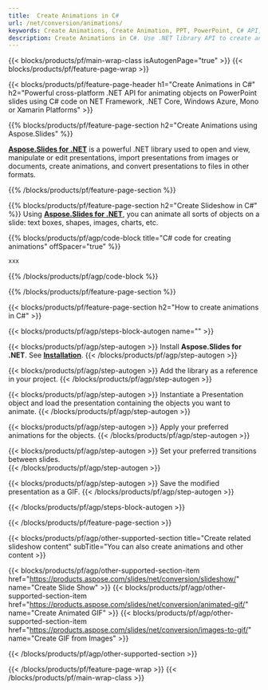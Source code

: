 ```yaml
---
title:  Create Animations in C#
url: /net/conversion/animations/
keywords: Create Animations, Create Animation, PPT, PowerPoint, C# API, .NET Library
description: Create Animations in C#. Use .NET library API to create animations of objects
---
```


{{< blocks/products/pf/main-wrap-class isAutogenPage="true" >}}
{{< blocks/products/pf/feature-page-wrap >}}

{{< blocks/products/pf/feature-page-header h1="Create Animations in C#" h2="Powerful cross-platform .NET API for animating objects on PowerPoint slides using C# code on NET Framework, .NET Core, Windows Azure, Mono or Xamarin Platforms" >}}

{{% blocks/products/pf/feature-page-section h2="Create Animations using Aspose.Slides" %}}

[**Aspose.Slides for .NET**](https://products.aspose.com/slides/net/) is a powerful .NET library used to open and view, manipulate or edit presentations, import presentations from images or documents, create animations, and convert presentations to files in other formats.

{{% /blocks/products/pf/feature-page-section %}}



{{% blocks/products/pf/feature-page-section  h2="Create Slideshow in C#" %}}
Using [**Aspose.Slides for .NET**](https://products.aspose.com/slides/net/), you can animate all sorts of objects on a slide: text boxes, shapes, images, charts, etc.

{{% blocks/products/pf/agp/code-block title="C# code for creating animations" offSpacer="true" %}}
```cs
xxx
```
{{% /blocks/products/pf/agp/code-block %}}

{{% /blocks/products/pf/feature-page-section %}}




{{< blocks/products/pf/feature-page-section  h2="How to create animations in C#" >}}


{{< blocks/products/pf/agp/steps-block-autogen name="" >}}


{{< blocks/products/pf/agp/step-autogen >}}
Install **Aspose.Slides for .NET**. See [**Installation**](https://docs.aspose.com/slides/net/installation/).
{{< /blocks/products/pf/agp/step-autogen >}}

{{< blocks/products/pf/agp/step-autogen >}}
Add the library as a reference in your project.
{{< /blocks/products/pf/agp/step-autogen >}}

{{< blocks/products/pf/agp/step-autogen >}}
Instantiate a Presentation object and load the presentation containing the objects you want to animate. 
{{< /blocks/products/pf/agp/step-autogen >}}

{{< blocks/products/pf/agp/step-autogen >}}
Apply your preferred animations for the objects. 
{{< /blocks/products/pf/agp/step-autogen >}}

{{< blocks/products/pf/agp/step-autogen >}}
Set your preferred transitions between slides.  
{{< /blocks/products/pf/agp/step-autogen >}}

{{< blocks/products/pf/agp/step-autogen >}}
Save the modified presentation as a GIF. 
{{< /blocks/products/pf/agp/step-autogen >}}





{{< /blocks/products/pf/agp/steps-block-autogen >}}


{{< /blocks/products/pf/feature-page-section >}}





{{< blocks/products/pf/agp/other-supported-section title="Create related slideshow content" subTitle="You can also create animations and other content  >}}


{{< blocks/products/pf/agp/other-supported-section-item href="https://products.aspose.com/slides/net/conversion/slideshow/" name="Create Slide Show" >}}
{{< blocks/products/pf/agp/other-supported-section-item href="https://products.aspose.com/slides/net/conversion/animated-gif/" name="Create Animated GIF" >}}
{{< blocks/products/pf/agp/other-supported-section-item href="https://products.aspose.com/slides/net/conversion/images-to-gif/" name="Create GIF from Images" >}}




{{< /blocks/products/pf/agp/other-supported-section >}}

{{< /blocks/products/pf/feature-page-wrap >}}
{{< /blocks/products/pf/main-wrap-class >}}